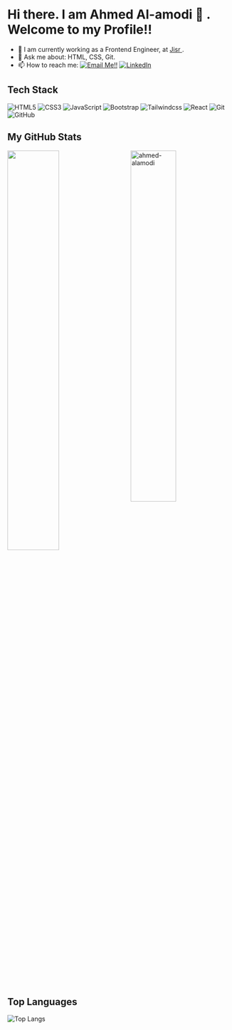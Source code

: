 # Hi there. I am Ahmed Al-amodi 👋 . Welcome to my Profile!!

- 🔭 I am currently working as a Frontend Engineer, at <a href="https://www.jisr.net/" target="_blank" title="Jisr"> Jisr </a>.
- 💬 Ask me about: HTML, CSS,  Git.
- 📫 How to reach me: <a href="mailto:amodi.ahmedaziz@gmail.com">![Email Me!!](https://img.shields.io/badge/Gmail-D14836?style=flat&logo=gmail&logoColor=white)</a> 
<a href="https://www.linkedin.com/in/ahmed-alamodi">![LinkedIn](https://img.shields.io/badge/LinkedIn-0077B5?style=flat&logo=LinkedIn&logoColor=white)</a>


## Tech Stack
<p>
  <img alt="HTML5" src="https://img.shields.io/badge/-HTML5-E34F26?logo=html5&logoColor=white"/>
  <img alt="CSS3" src="https://img.shields.io/badge/-CSS3-1572B6?logo=css3"/>
  <img alt="JavaScript" src="https://shields.io/badge/JavaScript-F7DF1E?logo=JavaScript&logoColor=000"/>
  <img alt="Bootstrap" src="https://img.shields.io/badge/-Bootstrap-563D7C?logo=bootstrap"/>
  <img alt="Tailwindcss" src="https://img.shields.io/badge/tailwindcss-0F172A?&logo=tailwindcss"/>
  <img alt="React" src="https://shields.io/badge/react-black?logo=react"/>

  <img alt="Git" src="https://img.shields.io/badge/-Git-black?logo=git"/>
  <img alt="GitHub" src="https://img.shields.io/badge/-GitHub-181717?logo=github"/>
</p>

## My GitHub Stats

 <img src="https://github-readme-stats.vercel.app/api?username=ahmed-alamodi&show_icons=true&theme=gotham" alt="ahmed-alamodi" width="45%" align="right"/>
 <img  src="https://github-readme-streak-stats.herokuapp.com/?user=ahmed-alamodi&theme=dark" width="48%" >
 
## Top Languages
  
  ![Top Langs](https://github-readme-stats.vercel.app/api/top-langs/?username=ahmed-alamodi&layout=compact)
  
